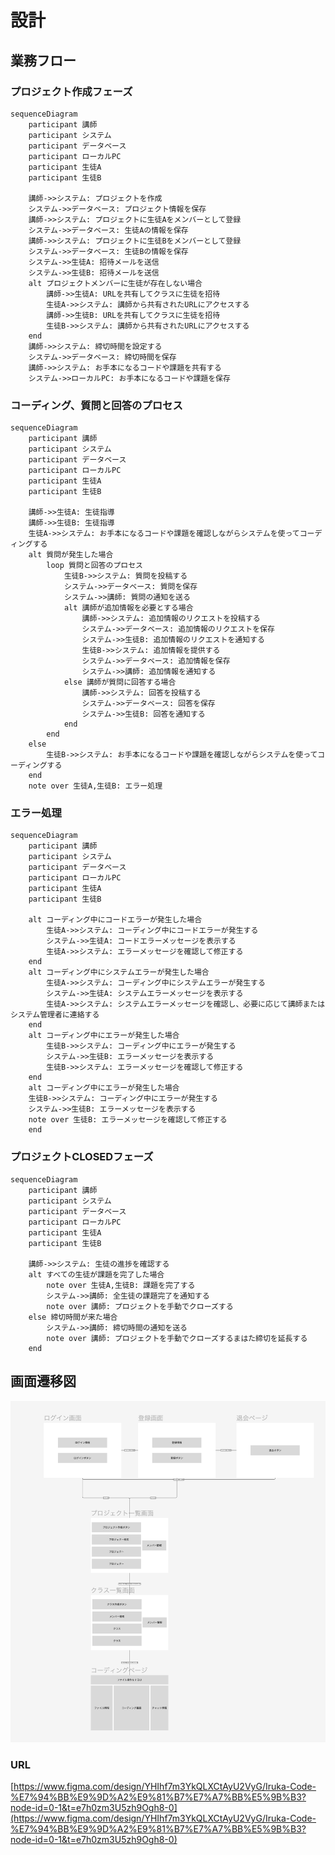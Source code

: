 # 設計
## 業務フロー
### プロジェクト作成フェーズ

```mermaid
sequenceDiagram
    participant 講師
    participant システム
    participant データベース
    participant ローカルPC
    participant 生徒A
    participant 生徒B

    講師->>システム: プロジェクトを作成
    システム->>データベース: プロジェクト情報を保存
    講師->>システム: プロジェクトに生徒Aをメンバーとして登録
    システム->>データベース: 生徒Aの情報を保存
    講師->>システム: プロジェクトに生徒Bをメンバーとして登録
    システム->>データベース: 生徒Bの情報を保存
    システム->>生徒A: 招待メールを送信
    システム->>生徒B: 招待メールを送信
    alt プロジェクトメンバーに生徒が存在しない場合
        講師->>生徒A: URLを共有してクラスに生徒を招待
        生徒A->>システム: 講師から共有されたURLにアクセスする
        講師->>生徒B: URLを共有してクラスに生徒を招待
        生徒B->>システム: 講師から共有されたURLにアクセスする
    end
    講師->>システム: 締切時間を設定する
    システム->>データベース: 締切時間を保存
    講師->>システム: お手本になるコードや課題を共有する
    システム->>ローカルPC: お手本になるコードや課題を保存
```

### コーディング、質問と回答のプロセス

```mermaid
sequenceDiagram
    participant 講師
    participant システム
    participant データベース
    participant ローカルPC
    participant 生徒A
    participant 生徒B

    講師->>生徒A: 生徒指導
    講師->>生徒B: 生徒指導
    生徒A->>システム: お手本になるコードや課題を確認しながらシステムを使ってコーディングする
    alt 質問が発生した場合
        loop 質問と回答のプロセス
            生徒B->>システム: 質問を投稿する
            システム->>データベース: 質問を保存
            システム->>講師: 質問の通知を送る
            alt 講師が追加情報を必要とする場合
                講師->>システム: 追加情報のリクエストを投稿する
                システム->>データベース: 追加情報のリクエストを保存
                システム->>生徒B: 追加情報のリクエストを通知する
                生徒B->>システム: 追加情報を提供する
                システム->>データベース: 追加情報を保存
                システム->>講師: 追加情報を通知する
            else 講師が質問に回答する場合
                講師->>システム: 回答を投稿する
                システム->>データベース: 回答を保存
                システム->>生徒B: 回答を通知する
            end
        end
    else
        生徒B->>システム: お手本になるコードや課題を確認しながらシステムを使ってコーディングする
    end
    note over 生徒A,生徒B: エラー処理
```

### エラー処理

```mermaid
sequenceDiagram
    participant 講師
    participant システム
    participant データベース
    participant ローカルPC
    participant 生徒A
    participant 生徒B

    alt コーディング中にコードエラーが発生した場合
        生徒A->>システム: コーディング中にコードエラーが発生する
        システム->>生徒A: コードエラーメッセージを表示する
        生徒A->>システム: エラーメッセージを確認して修正する
    end
    alt コーディング中にシステムエラーが発生した場合
        生徒A->>システム: コーディング中にシステムエラーが発生する
        システム->>生徒A: システムエラーメッセージを表示する
        生徒A->>システム: システムエラーメッセージを確認し、必要に応じて講師またはシステム管理者に連絡する
    end
    alt コーディング中にエラーが発生した場合
        生徒B->>システム: コーディング中にエラーが発生する
        システム->>生徒B: エラーメッセージを表示する
        生徒B->>システム: エラーメッセージを確認して修正する
    end
    alt コーディング中にエラーが発生した場合
    生徒B->>システム: コーディング中にエラーが発生する
    システム->>生徒B: エラーメッセージを表示する
    note over 生徒B: エラーメッセージを確認して修正する
    end
```

### プロジェクトCLOSEDフェーズ

```mermaid
sequenceDiagram
    participant 講師
    participant システム
    participant データベース
    participant ローカルPC
    participant 生徒A
    participant 生徒B

    講師->>システム: 生徒の進捗を確認する
    alt すべての生徒が課題を完了した場合
        note over 生徒A,生徒B: 課題を完了する
        システム->>講師: 全生徒の課題完了を通知する
        note over 講師: プロジェクトを手動でクローズする
    else 締切時間が来た場合
        システム->>講師: 締切時間の通知を送る
        note over 講師: プロジェクトを手動でクローズするまはた締切を延長する
    end
```

## 画面遷移図
![screen-transition-diagram](./img/screen-transition-diagram.png)

### URL
[https://www.figma.com/design/YHIhf7m3YkQLXCtAyU2VyG/Iruka-Code-%E7%94%BB%E9%9D%A2%E9%81%B7%E7%A7%BB%E5%9B%B3?node-id=0-1&t=e7h0zm3U5zh9Ogh8-0](https://www.figma.com/design/YHIhf7m3YkQLXCtAyU2VyG/Iruka-Code-%E7%94%BB%E9%9D%A2%E9%81%B7%E7%A7%BB%E5%9B%B3?node-id=0-1&t=e7h0zm3U5zh9Ogh8-0)

